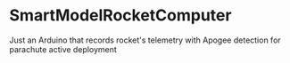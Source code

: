 # SmartModelRocketComputer
Just an Arduino that records rocket's telemetry with Apogee detection for parachute active deployment
